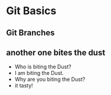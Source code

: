 # Git Basics

## Git Branches 

## another one bites the dust

- Who is biting the Dust?
- I am biting the Dust.
- Why are you biting the Dust?
- it tasty!